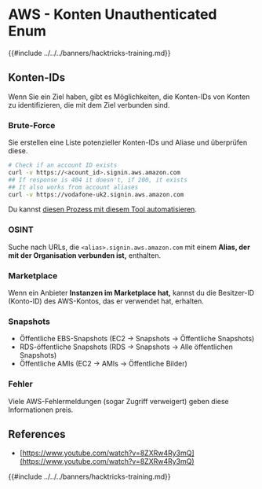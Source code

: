 # AWS - Konten Unauthenticated Enum

{{#include ../../../banners/hacktricks-training.md}}

## Konten-IDs

Wenn Sie ein Ziel haben, gibt es Möglichkeiten, die Konten-IDs von Konten zu identifizieren, die mit dem Ziel verbunden sind.

### Brute-Force

Sie erstellen eine Liste potenzieller Konten-IDs und Aliase und überprüfen diese.
```bash
# Check if an account ID exists
curl -v https://<acount_id>.signin.aws.amazon.com
## If response is 404 it doesn't, if 200, it exists
## It also works from account aliases
curl -v https://vodafone-uk2.signin.aws.amazon.com
```
Du kannst [diesen Prozess mit diesem Tool automatisieren](https://github.com/dagrz/aws_pwn/blob/master/reconnaissance/validate_accounts.py).

### OSINT

Suche nach URLs, die `<alias>.signin.aws.amazon.com` mit einem **Alias, der mit der Organisation verbunden ist,** enthalten.

### Marketplace

Wenn ein Anbieter **Instanzen im Marketplace hat,** kannst du die Besitzer-ID (Konto-ID) des AWS-Kontos, das er verwendet hat, erhalten.

### Snapshots

- Öffentliche EBS-Snapshots (EC2 -> Snapshots -> Öffentliche Snapshots)
- RDS-öffentliche Snapshots (RDS -> Snapshots -> Alle öffentlichen Snapshots)
- Öffentliche AMIs (EC2 -> AMIs -> Öffentliche Bilder)

### Fehler

Viele AWS-Fehlermeldungen (sogar Zugriff verweigert) geben diese Informationen preis.

## References

- [https://www.youtube.com/watch?v=8ZXRw4Ry3mQ](https://www.youtube.com/watch?v=8ZXRw4Ry3mQ)

{{#include ../../../banners/hacktricks-training.md}}
